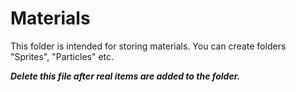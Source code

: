 # Materials

This folder is intended for storing materials. You can create folders "Sprites", "Particles" etc.

***Delete this file after real items are added to the folder.***
